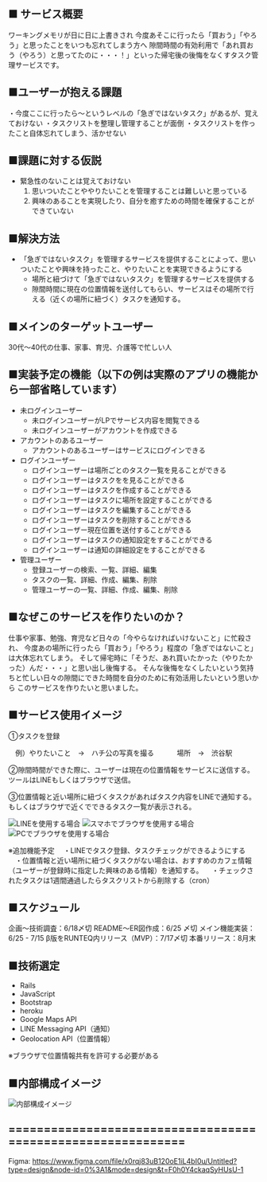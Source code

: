 ## ■ サービス概要
ワーキングメモリが日に日に上書きされ
今度あそこに行ったら「買おう」「やろう」と思ったことをいつも忘れてしまう方へ
隙間時間の有効利用で「あれ買おう（やろう）と思ってたのに・・・！」といった帰宅後の後悔をなくすタスク管理サービスです。

## ■ユーザーが抱える課題
・今度ここに行ったら〜というレベルの「急ぎではないタスク」があるが、覚えておけない
・タスクリストを整理し管理することが面倒
・タスクリストを作ったこと自体忘れてしまう、活かせない

## ■課題に対する仮説
- 緊急性のないことは覚えておけない
  1. 思いついたことややりたいことを管理することは難しいと思っている
  2. 興味のあることを実現したり、自分を癒すための時間を確保することができていない

## ■解決方法
- 「急ぎではないタスク」を管理するサービスを提供することによって、思いついたことや興味を持ったこと、やりたいことを実現できるようにする
  - 場所と紐づけて「急ぎではないタスク」を管理するサービスを提供する
  - 隙間時間に現在の位置情報を送付してもらい、サービスはその場所で行える（近くの場所に紐づく）タスクを通知する。

## ■メインのターゲットユーザー
30代〜40代の仕事、家事、育児、介護等で忙しい人

## ■実装予定の機能（以下の例は実際のアプリの機能から一部省略しています）
- 未ログインユーザー
    - 未ログインユーザーがLPでサービス内容を閲覧できる
    - 未ログインユーザーがアカウントを作成できる
- アカウントのあるユーザー
    - アカウントのあるユーザーはサービスにログインできる
- ログインユーザー
    - ログインユーザーは場所ごとのタスク一覧を見ることができる
    - ログインユーザーはタスクをを見ることができる
    - ログインユーザーはタスクを作成することができる
    - ログインユーザーはタスクに場所を設定することができる
    - ログインユーザーはタスクを編集することができる
    - ログインユーザーはタスクを削除することができる
    - ログインユーザー現在位置を送付することができる
    - ログインユーザーはタスクの通知設定をすることができる
    - ログインユーザーは通知の詳細設定をすることができる
- 管理ユーザー
    - 登録ユーザーの検索、一覧、詳細、編集
    - タスクの一覧、詳細、作成、編集、削除
    - 管理ユーザーの一覧、詳細、作成、編集、削除

## ■なぜこのサービスを作りたいのか？
仕事や家事、勉強、育児など日々の「今やらなければいけないこと」に忙殺され、
今度あの場所に行ったら「買おう」「やろう」程度の「急ぎではないこと」は大体忘れてしまう。
そして帰宅時に「そうだ、あれ買いたかった（やりたかった）んだ・・・」と思い出し後悔する。
そんな後悔をなくしたいという気持ちと忙しい日々の隙間にできた時間を自分のために有効活用したいという思いから
このサービスを作りたいと思いました。

## ■サービス使用イメージ
①タスクを登録

　例）やりたいこと　→　ハチ公の写真を撮る
　　　場所　→　渋谷駅

②隙間時間ができた際に、ユーザーは現在の位置情報をサービスに送信する。　ツールはLINEもしくはブラウザで送信。

③位置情報と近い場所に紐づくタスクがあればタスク内容をLINEで通知する。もしくはブラウザで近くでできるタスク一覧が表示される。

![LINEを使用する場合](https://gyazo.com/4fb76eacbeb45edfc1866aaed7e9a48d.jpg)
![スマホでブラウザを使用する場合](https://gyazo.com/ac20583722c4da91a1b1d8e4d48dc03f.jpg)
![PCでブラウザを使用する場合](https://gyazo.com/cea0e1563659665185148e769e03e7b4.jpg)

※追加機能予定
　・LINEでタスク登録、タスクチェックができるようにする
　・位置情報と近い場所に紐づくタスクがない場合は、おすすめのカフェ情報（ユーザーが登録時に指定した興味のある情報）を通知する。
　・チェックされたタスクは1週間通過したらタスクリストから削除する（cron）



## ■スケジュール
企画〜技術調査：6/18〆切
README〜ER図作成：6/25 〆切
メイン機能実装：6/25 - 7/15
β版をRUNTEQ内リリース（MVP）：7/17〆切
本番リリース：8月末

## ■技術選定
- Rails
- JavaScript
- Bootstrap
- heroku
- Google Maps API
- LINE Messaging API（通知）
- Geolocation API（位置情報）

※ブラウザで位置情報共有を許可する必要がある


## ■内部構成イメージ
![内部構成イメージ](https://gyazo.com/4b05e8896e9eb0068348ab86dfe39187.jpg)

## ============================================================
Figma:
https://www.figma.com/file/x0rqj83uB120oE1iL4bI0u/Untitled?type=design&node-id=0%3A1&mode=design&t=F0h0Y4ckaqSyHUsU-1